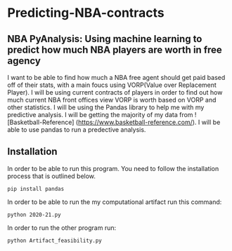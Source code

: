 # Predicting-NBA-contracts
## NBA PyAnalysis: Using machine learning to predict how much NBA players are worth in free agency

I want to be able to find how much a NBA free agent should get paid based off of their stats, with a main foucs using VORP(Value over Replacement Player).
I will be using current contracts of players in order to find out how much current NBA front offices view VORP is worth based on VORP and other statistics. 
I will be using the Pandas library to help me with my predictive analysis. I will be getting the majority of my data from ![Basketball-Reference]
(https://www.basketball-reference.com/). I will be able to use pandas to run a predective analysis.


## Installation

In order to be able to run this program. You need to follow the installation process that is outlined below.

`pip install pandas`

In order to be able to run the my computational artifact run this command:

 `python 2020-21.py`
 
In order to run the other program run:

`python Artifact_feasibility.py`
